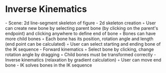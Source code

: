 <h1>Inverse Kinematics</h1>
- Scene: 2d line-segment skeleton of figure
- 2d skeleton creation
  ◦ User can create new bone by selecting parent bone (by clicking on the parent's endpoint) and clicking anywhere to define
  end of bone
  ◦ Bones can have more child bones
  ◦ Each bone has its position, rotation angle and length (end point can be calculated)
  ◦ User can select starting and ending bone of the IK sequence
- Forward kinematics
  ◦ Select bone by clicking, change rotation angle by dragging
  ◦ Child bones must be transformed correctly 
- Inverse kinematics (relaxation by gradient calculation)
  ◦ User can move end bone - IK solves bones in the IK sequence
